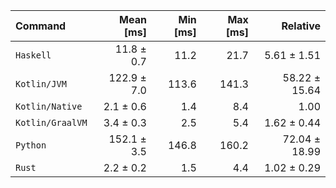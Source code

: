 | Command | Mean [ms] | Min [ms] | Max [ms] | Relative |
|:---|---:|---:|---:|---:|
| `Haskell` | 11.8 ± 0.7 | 11.2 | 21.7 | 5.61 ± 1.51 |
| `Kotlin/JVM` | 122.9 ± 7.0 | 113.6 | 141.3 | 58.22 ± 15.64 |
| `Kotlin/Native` | 2.1 ± 0.6 | 1.4 | 8.4 | 1.00 |
| `Kotlin/GraalVM` | 3.4 ± 0.3 | 2.5 | 5.4 | 1.62 ± 0.44 |
| `Python` | 152.1 ± 3.5 | 146.8 | 160.2 | 72.04 ± 18.99 |
| `Rust` | 2.2 ± 0.2 | 1.5 | 4.4 | 1.02 ± 0.29 |
